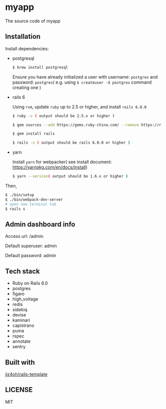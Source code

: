 # myapp
The source code of myapp

## Installation

Install dependencies:

* postgresql

    ```bash
    $ brew install postgresql
    ```

    Ensure you have already initialized a user with username: `postgres` and password: `postgres`( e.g. using `$ createuser -d postgres` command creating one )

* rails 6

    Using `rvm`, update `ruby` up to 2.5 or higher, and install `rails 6.0.0`

    ```bash
    $ ruby -v ( output should be 2.5.x or higher )

    $ gem sources --add https://gems.ruby-china.com/ --remove https://rubygems.com/` (optional, Chinese developer recommend)

    $ gem install rails

    $ rails -v ( output should be rails 6.0.0 or higher )
    ```

* yarn

    Install `yarn` for webpacker( see install document: https://yarnpkg.com/en/docs/install)

    ```bash
    $ yarn --version( output should be 1.6.x or higher )
    ```
Then,

```bash
$ ./bin/setup
$ ./bin/webpack-dev-server
# open new terminal tab
$ rails s
```

## Admin dashboard info

Access url: /admin

Default superuser: admin

Default password: admin

## Tech stack

* Ruby on Rails 6.0
* postgres
* figaro
* high_voltage
* redis
* sidekiq
* devise
* kaminari
* capistrano
* puma
* rspec
* annotate
* sentry

## Built with

[jiz4oh/rails-template](https://github.com/jiz4oh/rails-template)

## LICENSE

MIT
